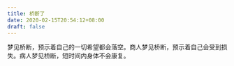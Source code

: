 ```yaml
---
title: 桥断了
date: 2020-02-15T20:54:12+08:00
draft: false
---
```


梦见桥断，预示着自己的一切希望都会落空。商人梦见桥断，预示着自己会受到损失。病人梦见桥断，短时间内身体不会康复。